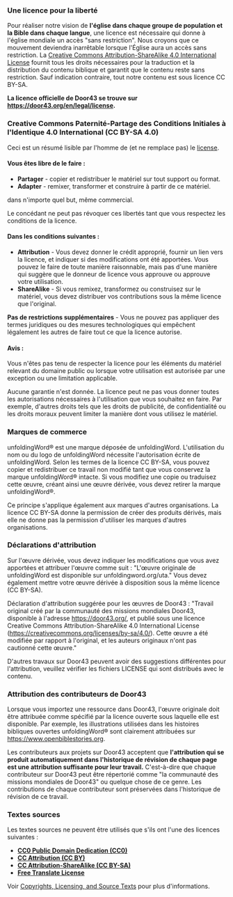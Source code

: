### Une licence pour la liberté

Pour réaliser notre vision de **l'église dans chaque groupe de population et la Bible dans chaque langue**, une licence est nécessaire qui donne à l'église mondiale un accès "sans restriction". Nous croyons que ce mouvement deviendra inarrêtable lorsque l'Église aura un accès sans restriction. La [Creative Commons Attribution-ShareAlike 4.0 International License](https://creativecommons.org/licenses/by-sa/4.0/) fournit tous les droits nécessaires pour la traduction et la distribution du contenu biblique et garantit que le contenu reste sans restriction. Sauf indication contraire, tout notre contenu est sous licence CC BY-SA.

**La licence officielle de Door43 se trouve sur https://door43.org/en/legal/license.**

### Creative Commons Paternité-Partage des Conditions Initiales à l'Identique 4.0 International (CC BY-SA 4.0)

Ceci est un résumé lisible par l'homme de (et ne remplace pas) le [license](https://creativecommons.org/licenses/by-sa/4.0/).

#### Vous êtes libre de le faire :

* **Partager** - copier et redistribuer le matériel sur tout support ou format.
* **Adapter** - remixer, transformer et construire à partir de ce matériel.

dans n'importe quel but, même commercial.

Le concédant ne peut pas révoquer ces libertés tant que vous respectez les conditions de la licence.

#### Dans les conditions suivantes :

* **Attribution** - Vous devez donner le crédit approprié, fournir un lien vers la licence, et indiquer si des modifications ont été apportées. Vous pouvez le faire de toute manière raisonnable, mais pas d'une manière qui suggère que le donneur de licence vous approuve ou approuve votre utilisation.
* **ShareAlike** - Si vous remixez, transformez ou construisez sur le matériel, vous devez distribuer vos contributions sous la même licence que l'original.

**Pas de restrictions supplémentaires** - Vous ne pouvez pas appliquer des termes juridiques ou des mesures technologiques qui empêchent légalement les autres de faire tout ce que la licence autorise.

#### Avis :

Vous n'êtes pas tenu de respecter la licence pour les éléments du matériel relevant du domaine public ou lorsque votre utilisation est autorisée par une exception ou une limitation applicable.

Aucune garantie n'est donnée. La licence peut ne pas vous donner toutes les autorisations nécessaires à l'utilisation que vous souhaitez en faire. Par exemple, d'autres droits tels que les droits de publicité, de confidentialité ou les droits moraux peuvent limiter la manière dont vous utilisez le matériel.

### Marques de commerce

unfoldingWord® est une marque déposée de unfoldingWord. L'utilisation du nom ou du logo de unfoldingWord nécessite l'autorisation écrite de unfoldingWord. Selon les termes de la licence CC BY-SA, vous pouvez copier et redistribuer ce travail non modifié tant que vous conservez la marque unfoldingWord® intacte. Si vous modifiez une copie ou traduisez cette œuvre, créant ainsi une œuvre dérivée, vous devez retirer la marque unfoldingWord®.

Ce principe s'applique également aux marques d'autres organisations. La licence CC BY-SA donne la permission de créer des produits dérivés, mais elle ne donne pas la permission d'utiliser les marques d'autres organisations.

### Déclarations d'attribution

Sur l'œuvre dérivée, vous devez indiquer les modifications que vous avez apportées et attribuer l'œuvre comme suit : "L'œuvre originale de unfoldingWord est disponible sur unfoldingword.org/uta." Vous devez également mettre votre œuvre dérivée à disposition sous la même licence (CC BY-SA).

Déclaration d'attribution suggérée pour les œuvres de Door43 : "Travail original créé par la communauté des missions mondiales Door43, disponible à l'adresse https://door43.org/, et publié sous une licence Creative Commons Attribution-ShareAlike 4.0 International License (https://creativecommons.org/licenses/by-sa/4.0/). Cette œuvre a été modifiée par rapport à l'original, et les auteurs originaux n'ont pas cautionné cette œuvre."

D'autres travaux sur Door43 peuvent avoir des suggestions différentes pour l'attribution, veuillez vérifier les fichiers LICENSE qui sont distribués avec le contenu.

### Attribution des contributeurs de Door43

Lorsque vous importez une ressource dans Door43, l'œuvre originale doit être attribuée comme spécifié par la licence ouverte sous laquelle elle est disponible. Par exemple, les illustrations utilisées dans les histoires bibliques ouvertes unfoldingWord® sont clairement attribuées sur https://www.openbiblestories.org.

Les contributeurs aux projets sur Door43 acceptent que **l'attribution qui se produit automatiquement dans l'historique de révision de chaque page est une attribution suffisante pour leur travail.** C'est-à-dire que chaque contributeur sur Door43 peut être répertorié comme "la communauté des missions mondiales de Door43" ou quelque chose de ce genre. Les contributions de chaque contributeur sont préservées dans l'historique de révision de ce travail.

### Textes sources

Les textes sources ne peuvent être utilisés que s'ils ont l'une des licences suivantes :

* **[CC0 Public Domain Dedication (CC0)](https://creativecommons.org/publicdomain/zero/1.0/)**
* **[CC Attribution (CC BY)](https://creativecommons.org/licenses/by/3.0/)**
* **[CC Attribution-ShareAlike (CC BY-SA)](https://creativecommons.org/licenses/by-sa/4.0/)**
* **[Free Translate License](https://ufw.io/freetranslate/)**

Voir [Copyrights, Licensing, and Source Texts](../../translate/translate-source-licensing/01.md) pour plus d'informations.
